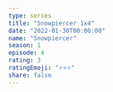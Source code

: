 ```yaml
--- 
type: series 
title: "Snowpiercer 1x4" 
date: "2022-01-30T00:00:00" 
name: "Snowpiercer" 
season: 1 
episode: 4 
rating: 3 
ratingEmoji: "⭐️⭐️⭐️" 
share: false 
---
```

